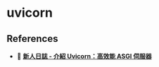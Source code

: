 # uvicorn

## References
+ 🔗 [**新人日誌 - 介紹 Uvicorn：高效能 ASGI 伺服器**](https://realnewbie.com/coding/python/introduction-to-uvicorn-high-performance-asgi-server/)
